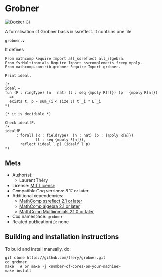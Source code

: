 <!---
This file was generated from `meta.yml`, please do not edit manually.
Follow the instructions on https://github.com/coq-community/templates to regenerate.
--->
# Grobner

[![Docker CI][docker-action-shield]][docker-action-link]

[docker-action-shield]: https://github.com/thery/grobner/workflows/Docker%20CI/badge.svg?branch=master
[docker-action-link]: https://github.com/thery/grobner/actions?query=workflow:"Docker%20CI"




A fornalisation of Grobner basis in ssreflect.
It contains one file

``grobner.v``

It defines

```coq
From mathcomp Require Import all_ssreflect all_algebra.
From SsrMultinomials Require Import ssrcomplements freeg mpoly.
From mathcomp.contrib.grobner Require Import grobner.

Print ideal.

(*
ideal =
fun (R : ringType) (n : nat) (L : seq {mpoly R[n]}) (p : {mpoly R[n]})
  =>
  exists t, p = sum_(i < size L) t`_i * L`_i
*)

(* it is decidable *)

Check idealfP.
(*
idealfP
     : forall (R : fieldType)  (n : nat) (p : {mpoly R[n]})
              (l : seq {mpoly R[n]}),
       reflect (ideal l p) (idealf l p)
*)
```

## Meta

- Author(s):
  - Laurent Théry
- License: [MIT License](LICENSE)
- Compatible Coq versions: 8.17 or later
- Additional dependencies:
  - [MathComp ssreflect 2.1 or later](https://math-comp.github.io)
  - [MathComp algebra 2.1 or later](https://math-comp.github.io)
  - [MathComp Multinomials 2.1.0 or later](https://github.com/math-comp/multinomials)
- Coq namespace: `grobner`
- Related publication(s): none

## Building and installation instructions

To build and install manually, do:

``` shell
git clone https://github.com/thery/grobner.git
cd grobner
make   # or make -j <number-of-cores-on-your-machine> 
make install
```



